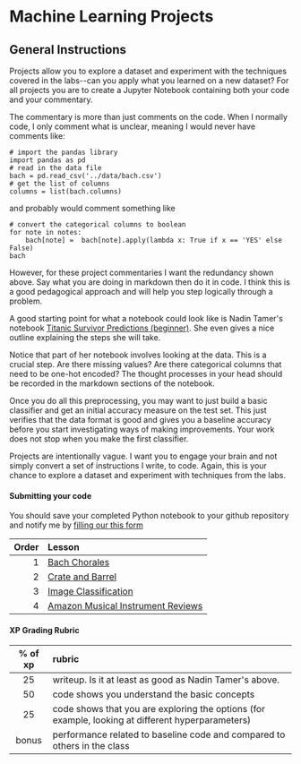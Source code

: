 # Machine Learning Projects

## General Instructions

Projects allow you to explore a dataset and experiment with the techniques covered in the labs--can you apply what you learned on a new dataset? 
For all projects you are to create a Jupyter Notebook containing both your code and your commentary. 

The commentary is more than just comments on the code. When I normally code, I only comment what is unclear, meaning I would never have comments like:

```
# import the pandas library
import pandas as pd
# read in the data file
bach = pd.read_csv('../data/bach.csv')
# get the list of columns
columns = list(bach.columns)
```

and probably would comment something like

```
# convert the categorical columns to boolean
for note in notes:
    bach[note] =  bach[note].apply(lambda x: True if x == 'YES' else False)
bach
```

However, for these project commentaries I want the redundancy shown above. Say what you are doing in markdown then do it in code. I think this is a good pedagogical approach and will help you step logically through a problem.

A good starting point for what a notebook could look like is Nadin Tamer's notebook [Titanic Survivor Predictions (beginner)](https://www.kaggle.com/nadintamer/titanic-survival-predictions-beginner). She even gives a nice outline explaining the steps she will take. 

Notice that part of her notebook involves looking at the data. This is a crucial step. Are there missing values? Are there categorical columns that need to be one-hot encoded? The thought processes in your head should be recorded in the markdown sections of the notebook. 

Once you do all this preprocessing, you may want to just build a basic classifier and get an initial accuracy measure on the test set. This just verifies that the data format is good and gives you a baseline accuracy before you start investigating ways of making improvements. Your work does not stop when you make the first classifier.

Projects are intentionally vague. I want you to engage your brain and not simply convert a set of instructions I write, to code. Again, this is your chance to explore a dataset and experiment with techniques from the labs.

#### Submitting your code

You should save your completed Python notebook to your github repository and notify me by [filling our this form](https://forms.gle/U5HYHJdKaR5vDtSM9)

| Order | Lesson                                                |
| -----:|:----------------------------------------------------- |
| 1     | [Bach Chorales](Bach.md)                              |
| 2     | [Crate and Barrel](Crate-and-Barrel.md)               |
| 3     | [Image Classification](imageclassification.md)        |
| 4     | [Amazon Musical Instrument Reviews](AmazonReviews.md) |

#### XP Grading Rubric

| % of xp | rubric                                                                                             |
|:-------:|:-------------------------------------------------------------------------------------------------- |
| 25      | writeup. Is it at least as good as Nadin Tamer's above.                                            |
| 50      | code shows you understand the basic concepts                                                       |
| 25      | code shows that you are exploring the options (for example,  looking at different hyperparameters) |
| bonus   | performance related to baseline code and compared to others in the class                           |
